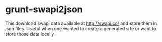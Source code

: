 # grunt-swapi2json
This download swapi data available at http://swapi.co/ and store them in json files. Useful when one wanted to create a generated site or want to store those data locally 
